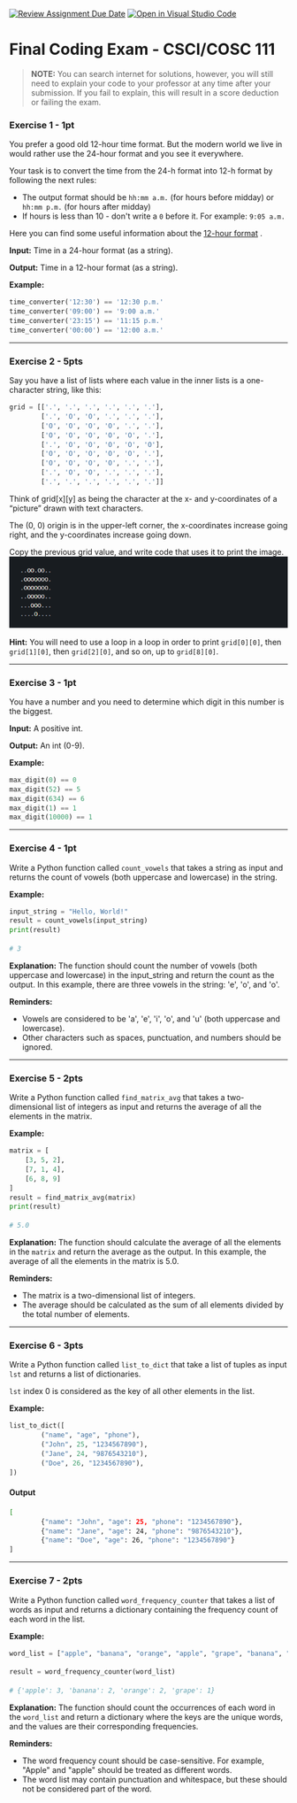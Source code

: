 [![Review Assignment Due Date](https://classroom.github.com/assets/deadline-readme-button-24ddc0f5d75046c5622901739e7c5dd533143b0c8e959d652212380cedb1ea36.svg)](https://classroom.github.com/a/jZg3kZEa)
[![Open in Visual Studio Code](https://classroom.github.com/assets/open-in-vscode-718a45dd9cf7e7f842a935f5ebbe5719a5e09af4491e668f4dbf3b35d5cca122.svg)](https://classroom.github.com/online_ide?assignment_repo_id=14849394&assignment_repo_type=AssignmentRepo)
# Final Coding Exam - CSCI/COSC 111

> **NOTE:** You can search internet for solutions, however, you will still need to
> explain your code to your professor at any time after your submission.
> If you fail to explain, this will result in a score deduction or failing the exam.

### Exercise 1 - 1pt

You prefer a good old 12-hour time format. But the modern world we live in would rather use the 24-hour format and you see it everywhere. 

Your task is to convert the time from the 24-h format into 12-h format by following the next rules:
- The output format should be `hh:mm a.m.` (for hours before midday) or `hh:mm p.m.` (for hours after midday)
- If hours is less than 10 - don't write a `0` before it. For example: `9:05 a.m.`  

Here you can find some useful information about the [12-hour format](https://en.wikipedia.org/wiki/12-hour_clock) .

**Input:** Time in a 24-hour format (as a string).

**Output:** Time in a 12-hour format (as a string).

**Example:**

```python
time_converter('12:30') == '12:30 p.m.'
time_converter('09:00') == '9:00 a.m.'
time_converter('23:15') == '11:15 p.m.'
time_converter('00:00') == '12:00 a.m.'
```

---

### Exercise 2 - 5pts

Say you have a list of lists where each value in the inner lists is a one-character string, like this:

```python
grid = [['.', '.', '.', '.', '.', '.'],
        ['.', 'O', 'O', '.', '.', '.'],
        ['O', 'O', 'O', 'O', '.', '.'],
        ['O', 'O', 'O', 'O', 'O', '.'],
        ['.', 'O', 'O', 'O', 'O', 'O'],
        ['O', 'O', 'O', 'O', 'O', '.'],
        ['O', 'O', 'O', 'O', '.', '.'],
        ['.', 'O', 'O', '.', '.', '.'],
        ['.', '.', '.', '.', '.', '.']]
```

Think of grid[x][y] as being the character at the x- and y-coordinates of a “picture” drawn with text characters. 

The (0, 0) origin is in the upper-left corner, the x-coordinates increase going right, and the y-coordinates increase going down.

Copy the previous grid value, and write code that uses it to print the image.
![Alt text](<resource/Pasted image 20220420235809.png>)

**Hint:** You will need to use a loop in a loop in order to print `grid[0][0]`, then `grid[1][0]`, then `grid[2][0]`, and so on, up to `grid[8][0]`.

---

### Exercise 3 - 1pt

You have a number and you need to determine which digit in this number is the biggest.

**Input:** A positive int.

**Output:** An int (0-9).

**Example:**

```python
max_digit(0) == 0
max_digit(52) == 5
max_digit(634) == 6
max_digit(1) == 1
max_digit(10000) == 1
```

---

### Exercise 4 - 1pt

Write a Python function called `count_vowels` that takes a string as input and returns the count of vowels (both uppercase and lowercase) in the string.

**Example:**

```python
input_string = "Hello, World!"
result = count_vowels(input_string)
print(result)

# 3

```

**Explanation:**
The function should count the number of vowels (both uppercase and lowercase) in the input_string and return the count as the output. In this example, there are three vowels in the string: 'e', 'o', and 'o'.

**Reminders:**
- Vowels are considered to be 'a', 'e', 'i', 'o', and 'u' (both uppercase and lowercase).
- Other characters such as spaces, punctuation, and numbers should be ignored.

---

### Exercise 5 - 2pts

Write a Python function called `find_matrix_avg` that takes a two-dimensional list of integers as input and returns the average of all the elements in the matrix.

**Example:**

```python
matrix = [
    [3, 5, 2],
    [7, 1, 4],
    [6, 8, 9]
]
result = find_matrix_avg(matrix)
print(result)

# 5.0
```

**Explanation:**
The function should calculate the average of all the elements in the `matrix` and return the average as the output. In this example, the average of all the elements in the matrix is 5.0.

**Reminders:**
- The matrix is a two-dimensional list of integers.
- The average should be calculated as the sum of all elements divided by the total number of elements.

---

### Exercise 6 - 3pts

Write a Python function called `list_to_dict` that take a list of tuples as input `lst` and returns a list of dictionaries. 

`lst` index 0 is considered as the key of all other elements in the list.

**Example:**

```python
list_to_dict([
        ("name", "age", "phone"),
        ("John", 25, "1234567890"),
        ("Jane", 24, "9876543210"),
        ("Doe", 26, "1234567890"),
])
```

#### Output
```bash
[
        {"name": "John", "age": 25, "phone": "1234567890"},
        {"name": "Jane", "age": 24, "phone": "9876543210"},
        {"name": "Doe", "age": 26, "phone": "1234567890"}
]
```


---

### Exercise 7 - 2pts

Write a Python function called `word_frequency_counter` that takes a list of words as input and returns a
dictionary containing the frequency count of each word in the list.

**Example:**

```python
word_list = ["apple", "banana", "orange", "apple", "grape", "banana", "apple", "orange"]

result = word_frequency_counter(word_list)

# {'apple': 3, 'banana': 2, 'orange': 2, 'grape': 1}

```

**Explanation:**
The function should count the occurrences of each word in the `word_list` and return a dictionary where the keys are the unique words, and the values are their corresponding frequencies.

**Reminders:**
- The word frequency count should be case-sensitive. For example, "Apple" and "apple" should be treated as different words.
- The word list may contain punctuation and whitespace, but these should not be considered part of the word.
